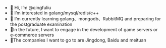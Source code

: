 - 👋 Hi, I’m @qingfuliu
- 👀 I’m interested in golang/mysql/redis/c++
- 🌱 I’m currently learning golang、mongodb、RabbitMQ and preparing for the postgraduate examination
- 💞️In the future, I want to engage in the development of game servers or e-commerce servers
- 🌱The companies I want to go to are Jingdong, Baidu and meituan

<!---
qingfuliu/qingfuliu is a ✨ special ✨ repository because its `README.md` (this file) appears on your GitHub profile.
You can click the Preview link to take a look at your changes.
--->
